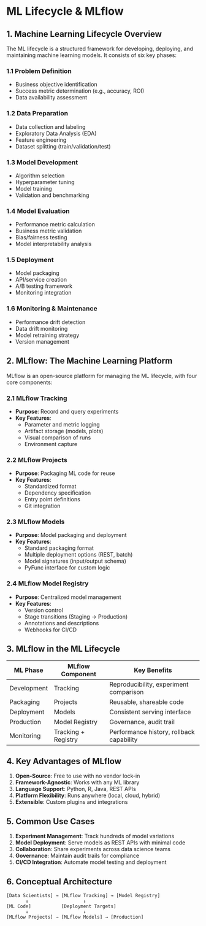 # **ML Lifecycle & MLflow**

## **1. Machine Learning Lifecycle Overview**

The ML lifecycle is a structured framework for developing, deploying, and maintaining machine learning models. It consists of six key phases:

### **1.1 Problem Definition**
- Business objective identification
- Success metric determination (e.g., accuracy, ROI)
- Data availability assessment

### **1.2 Data Preparation**
- Data collection and labeling
- Exploratory Data Analysis (EDA)
- Feature engineering
- Dataset splitting (train/validation/test)

### **1.3 Model Development**
- Algorithm selection
- Hyperparameter tuning
- Model training
- Validation and benchmarking

### **1.4 Model Evaluation**
- Performance metric calculation
- Business metric validation
- Bias/fairness testing
- Model interpretability analysis

### **1.5 Deployment**
- Model packaging
- API/service creation
- A/B testing framework
- Monitoring integration

### **1.6 Monitoring & Maintenance**
- Performance drift detection
- Data drift monitoring
- Model retraining strategy
- Version management

## **2. MLflow: The Machine Learning Platform**

MLflow is an open-source platform for managing the ML lifecycle, with four core components:

### **2.1 MLflow Tracking**
- **Purpose**: Record and query experiments
- **Key Features**:
  - Parameter and metric logging
  - Artifact storage (models, plots)
  - Visual comparison of runs
  - Environment capture

### **2.2 MLflow Projects**
- **Purpose**: Packaging ML code for reuse
- **Key Features**:
  - Standardized format
  - Dependency specification
  - Entry point definitions
  - Git integration

### **2.3 MLflow Models**
- **Purpose**: Model packaging and deployment
- **Key Features**:
  - Standard packaging format
  - Multiple deployment options (REST, batch)
  - Model signatures (input/output schema)
  - PyFunc interface for custom logic

### **2.4 MLflow Model Registry**
- **Purpose**: Centralized model management
- **Key Features**:
  - Version control
  - Stage transitions (Staging → Production)
  - Annotations and descriptions
  - Webhooks for CI/CD

## **3. MLflow in the ML Lifecycle**

| ML Phase       | MLflow Component       | Key Benefits                          |
|----------------|------------------------|---------------------------------------|
| Development    | Tracking               | Reproducibility, experiment comparison |
| Packaging      | Projects               | Reusable, shareable code              |
| Deployment     | Models                 | Consistent serving interface          |
| Production     | Model Registry         | Governance, audit trail               |
| Monitoring    | Tracking + Registry    | Performance history, rollback capability |

## **4. Key Advantages of MLflow**

1. **Open-Source**: Free to use with no vendor lock-in
2. **Framework-Agnostic**: Works with any ML library
3. **Language Support**: Python, R, Java, REST APIs
4. **Platform Flexibility**: Runs anywhere (local, cloud, hybrid)
5. **Extensible**: Custom plugins and integrations

## **5. Common Use Cases**

1. **Experiment Management**: Track hundreds of model variations
2. **Model Deployment**: Serve models as REST APIs with minimal code
3. **Collaboration**: Share experiments across data science teams
4. **Governance**: Maintain audit trails for compliance
5. **CI/CD Integration**: Automate model testing and deployment

## **6. Conceptual Architecture**

```
[Data Scientists] → [MLflow Tracking] → [Model Registry]
       ↓                    ↓
[ML Code]           [Deployment Targets]
       ↓                    ↓
[MLflow Projects] → [MLflow Models] → [Production]
```
